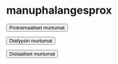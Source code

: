 # manuphalangesprox

<button class="green-button" id="manuphalangesprox_proksimaalinen">Proksimaaliset murtumat</button>

<button class="green-button" id="manuphalangesprox_diafyysi">Diafyysin murtumat</button>

<button class="green-button" id="manuphalangesprox_distaalinen">Distaaliset murtumat</button>

